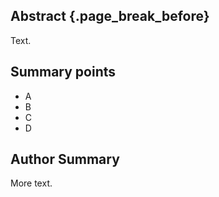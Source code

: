 ## Abstract {.page_break_before}

Text.

## Summary points

- A
- B
- C
- D

## Author Summary

More text.
